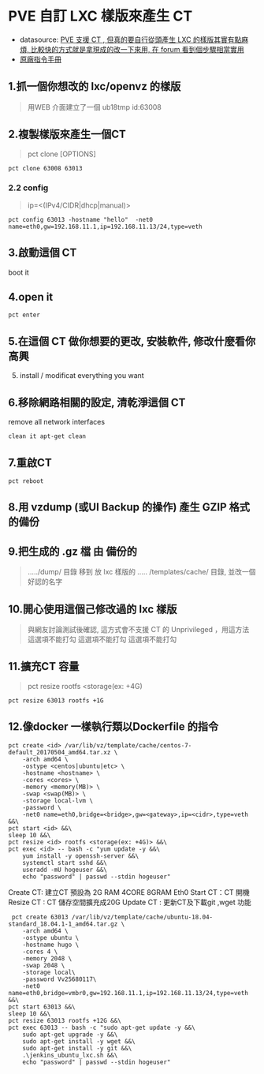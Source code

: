 PVE 自訂 LXC 樣版來產生 CT
===

* datasource: [PVE 支援 CT , 但真的要自行從頭產生 LXC 的樣版其實有點麻煩, 比較快的方式就是拿現成的改一下來用, 在 forum 看到個步驟相當實用](https://forum.proxmox.com/threads/customize-a-lxc-template.23461/)
* [原廠指令手冊](https://pve.proxmox.com/pve-docs/pct.1.html)

## 1.抓一個你想改的 lxc/openvz 的樣版
> 用WEB 介面建立了一個 ub18tmp id:63008 

## 2.複製樣版來產生一個CT
>pct clone <vmid> <newid> [OPTIONS]
```
pct clone 63008 63013 
```  
### 2.2 config
>ip=<(IPv4/CIDR|dhcp|manual)> 
```
pct config 63013 -hostname "hello"  -net0 name=eth0,gw=192.168.11.1,ip=192.168.11.13/24,type=veth
``` 
 ## 3.啟動這個 CT
boot it
## 4.open it
```
pct enter
```
## 5.在這個 CT 做你想要的更改, 安裝軟件, 修改什麼看你高興
5) install / modificat everything you want

## 6.移除網路相關的設定, 清乾淨這個 CT
remove all network interfaces
```
clean it apt-get clean
````

## 7.重啟CT
```
pct reboot
``` 
## 8.用 vzdump (或UI Backup 的操作) 產生 GZIP 格式的備份

## 9.把生成的 .gz 檔 由 備份的
> ...../dump/ 目錄 移到 放 lxc 樣版的 ..... /templates/cache/ 目錄, 並改一個好認的名字

## 10.開心使用這個己修改過的 lxc 樣版
> 與網友討論測試後確認, 這方式會不支援 CT 的 Unprivileged ，用這方法 這選項不能打勾 這選項不能打勾 這選項不能打勾

 ## 11.擴充CT 容量
 >pct resize <id> rootfs <storage(ex: +4G)
 ```
 pct resize 63013 rootfs +1G
```
## 12.像docker 一樣執行類以Dockerfile 的指令
```
pct create <id> /var/lib/vz/template/cache/centos-7-default_20170504_amd64.tar.xz \
    -arch amd64 \
    -ostype <centos|ubuntu|etc> \
    -hostname <hostname> \
    -cores <cores> \
    -memory <memory(MB)> \
    -swap <swap(MB)> \
    -storage local-lvm \
    -password \
    -net0 name=eth0,bridge=<bridge>,gw=<gateway>,ip=<cidr>,type=veth  &&\
pct start <id> &&\
sleep 10 &&\
pct resize <id> rootfs <storage(ex: +4G)> &&\
pct exec <id> -- bash -c "yum update -y &&\
    yum install -y openssh-server &&\
    systemctl start sshd &&\
    useradd -mU hogeuser &&\
    echo "password" | passwd --stdin hogeuser"
```
Create CT: 建立CT 預設為 2G RAM 4CORE 8GRAM Eth0
Start CT：CT 開機
Resize CT : CT 儲存空間擴充成20G
Update CT : 更新CT及下載git ,wget 功能

```
 pct create 63013 /var/lib/vz/template/cache/ubuntu-18.04-standard_18.04.1-1_amd64.tar.gz \
    -arch amd64 \
    -ostype ubuntu \
    -hostname hugo \
    -cores 4 \
    -memory 2048 \
    -swap 2048 \
    -storage local\
    -password Vv25680117\
    -net0 name=eth0,bridge=vmbr0,gw=192.168.11.1,ip=192.168.11.13/24,type=veth  &&\
pct start 63013 &&\
sleep 10 &&\
pct resize 63013 rootfs +12G &&\
pct exec 63013 -- bash -c "sudo apt-get update -y &&\
    sudo apt-get upgrade -y &&\
    sudo apt-get install -y wget &&\
    sudo apt-get install -y git &&\
	.\jenkins_ubuntu_lxc.sh &&\
    echo "password" | passwd --stdin hogeuser"
 ```
                                      
